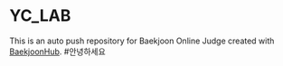 # YC_LAB
This is an auto push repository for Baekjoon Online Judge created with [BaekjoonHub](https://github.com/BaekjoonHub/BaekjoonHub).
#안녕하세요
